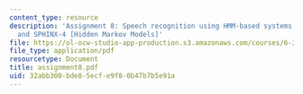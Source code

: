 ```yaml
---
content_type: resource
description: 'Assignment 8: Speech recognition using HMM-based systems: CMU SPHINX-3
  and SPHINX-4 [Hidden Markov Models]'
file: https://ol-ocw-studio-app-production.s3.amazonaws.com/courses/6-345-automatic-speech-recognition-spring-2003/32abb300bde85ecfe9f80b47b7b5e91a_assignment8.pdf
file_type: application/pdf
resourcetype: Document
title: assignment8.pdf
uid: 32abb300-bde8-5ecf-e9f8-0b47b7b5e91a
---
```

